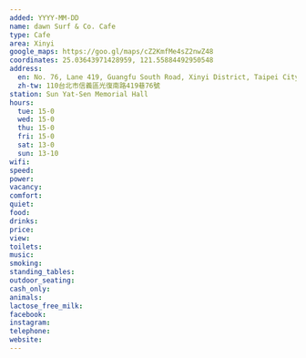 ```yaml
---
added: YYYY-MM-DD
name: dawn Surf & Co. Cafe
type: Cafe
area: Xinyi
google_maps: https://goo.gl/maps/cZ2KmfMe4sZ2nwZ48
coordinates: 25.03643971428959, 121.55884492950548
address:
  en: No. 76, Lane 419, Guangfu South Road, Xinyi District, Taipei City, 110
  zh-tw: 110台北市信義區光復南路419巷76號
station: Sun Yat-Sen Memorial Hall
hours:
  tue: 15-0
  wed: 15-0
  thu: 15-0
  fri: 15-0
  sat: 13-0
  sun: 13-10
wifi: 
speed: 
power: 
vacancy: 
comfort: 
quiet: 
food: 
drinks: 
price: 
view: 
toilets: 
music: 
smoking: 
standing_tables: 
outdoor_seating: 
cash_only: 
animals: 
lactose_free_milk: 
facebook: 
instagram: 
telephone: 
website: 
---
```

